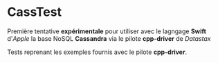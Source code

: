 #  CassTest

Première tentative **expérimentale** pour utiliser avec le lagngage **Swift** d'*Apple* la base NoSQL **Cassandra** via le pilote **cpp-driver** de *Datastax*

Tests reprenant les exemples fournis avec le pilote **cpp-driver**.
